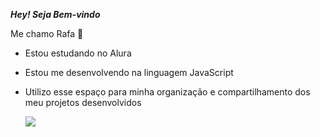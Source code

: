 _**Hey! Seja Bem-vindo**_

Me chamo Rafa 🦊

- Estou estudando no Alura
- Estou me desenvolvendo na linguagem JavaScript
- Utilizo esse espaço para minha organização e compartilhamento dos meu projetos desenvolvidos

  ![](https://media1.tenor.com/m/RuRV2aczHRwAAAAC/hazbin-hotel-hazbin-hotel-alastor.gif)
